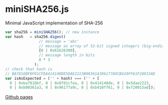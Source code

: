# miniSHA256.js
Minimal JavaScript implementation of SHA-256
```javascript
var sha256 = miniSHA256(); // new instance
var hash   = sha256.digest(
               // message = 'abc'
               // message as array of 32-bit signed integers (big-endian)
               [0 | 0x61626300],
               // message length in bits
               8 * 3
             );
// check that hash is 
// BA7816BF8F01CFEA414140DE5DAE2223B00361A396177A9CB410FF61F20015AD
var isAsExpected = ('' + hash) === ('' + [
  0 | 0xba7816bf, 0 | 0x8f01cfea, 0 | 0x414140de, 0 | 0x5dae2223,
  0 | 0xb00361a3, 0 | 0x96177a9c, 0 | 0xb410ff61, 0 | 0xf20015ad]);
```
[Github pages](https://tomaslangkaas.github.io/miniSHA256.js/)
